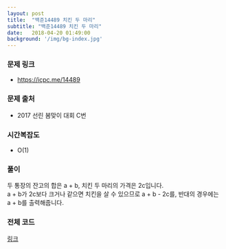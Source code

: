 ```yaml
---
layout: post
title:  "백준14489 치킨 두 마리"
subtitle: "백준14489 치킨 두 마리"
date:   2018-04-20 01:49:00
background: '/img/bg-index.jpg'
---
```


### 문제 링크
* https://icpc.me/14489

### 문제 출처
* 2017 선린 봄맞이 대회 C번

### 시간복잡도
* O(1)

### 풀이
두 통장의 잔고의 합은 a + b, 치킨 두 마리의 가격은 2c입니다.<br>
a + b가 2c보다 크거나 같으면 치킨을 살 수 있으므로 a + b - 2c를, 반대의 경우에는 a + b를 출력해줍니다.

### 전체 코드
<a href = "https://github.com/justiceHui/BOJ/blob/master/SunrinSpring17/14489.cpp">링크</a>
